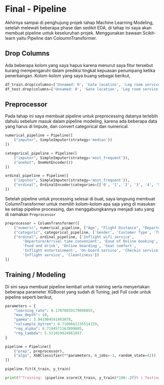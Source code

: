 # Final - Pipeline

Akhirnya sampai di penghujung projek tahap Machine Learning Modeling, setelah melewati beberapa phase dan sedikit EDA, di tahap ini saya akan membuat pipeline untuk keseluruhan projek. Menggunakan bawaan Scikit-learn yaitu Pipeline dan ColoumnTransformer.

## Drop Columns

Ada beberapa kolom yang saya hapus karena menurut saya fitur tersebut kurang mempengaruhi dalam prediksi tingkat kepuasan penumpang ketika penerbangan. Kolom-kolom yang saya buang sebagai berikut,

```python
df_train.drop(columns=['Unnamed: 0', 'Gate location', 'Leg room service', 'Baggage handling'], inplace=True)
df_test.drop(columns=['Unnamed: 0', 'Gate location', 'Leg room service', 'Baggage handling'], inplace=True)
```

## Preprocessor

Pada tahap ini saya membuat pipeline untuk preprocessing datanya terlebih dahulu sebelum masuk dalam pipeline modeling, karena ada beberapa data yang harus di Impute, dan convert categorical dan numerical.

```python
numerical_pipeline = Pipeline([
    ("imputer", SimpleImputer(strategy='median'))
])

categorical_pipeline = Pipeline([
    ("imputer", SimpleImputer(strategy='most_frequent')),
    ("onehot", OneHotEncoder())
])

ordinal_pipeline = Pipeline([
    ("imputer", SimpleImputer(strategy='most_frequent')),    
    ("ordinal", OrdinalEncoder(categories=[['0', '1', '2', '3', '4', '5']] * 11))
])
```

Setelah pipeline untuk processing selesai di buat, saya langsung membuat ColumnTransformer untuk memilih kolom-kolom apa saja yang di masukan ke setiap pipeline processing, dan menggabungkannya menjadi satu yang di namakan `Preprocessor`

```python
preprocessor = ColumnTransformer([
    ("numeric", numerical_pipeline, ["Age", "Flight Distance", "Departure Delay in Minutes", "Arrival Delay in Minutes"]),
    ("categoric", categorical_pipeline, ['Gender', 'Customer Type', 'Type of Travel', 'Class']),
    ("ordinal", ordinal_pipeline, ['Inflight wifi service',
        'Departure/Arrival time convenient', 'Ease of Online booking', 
        'Food and drink', 'Online boarding', 'Seat comfort',
        'Inflight entertainment', 'On-board service', 'Checkin service', 
        'Inflight service', 'Cleanliness'])
])
```

## Training / Modeling

Di sini saya membuat pipeline kembali untuk training serta menyertakan beberapa parameter XGBoost yang sudah di Tuning, jadi Full code untuk pipeline seperti berikut,

```python
parameters = {
    "learning_rate": 0.17070059179090855,
    "max_depth": 10,
    "gamma": 3.941904591403078,
    "colsample_bytree": 0.7109662235514159,
    "reg_alpha": 0.7194571167899805,
    "reg_lambda": 5.521019924961057
}

pipeline = Pipeline([
    ("prep", preprocessor),
    ("algo", XGBClassifier(**parameters, n_jobs=-1, random_state=42))
])

pipeline.fit(X_train, y_train)

print(f"Training: {pipeline.score(X_train, y_train)*100:.2f}% | Testing: {pipeline.score(X_test, y_test)*100:.2f}%")
```

